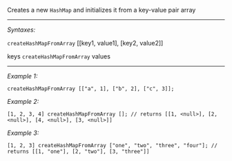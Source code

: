 Creates a new `HashMap` and initializes it from a key-value pair array


---
*Syntaxes:*

`createHashMapFromArray` [[key1, value1], [key2, value2]]

keys `createHashMapFromArray` values

---
*Example 1:*

```sqf
createHashMapFromArray [["a", 1], ["b", 2], ["c", 3]];
```

*Example 2:*

```sqf
[1, 2, 3, 4] createHashMapFromArray []; // returns [[1, <null>], [2, <null>], [4, <null>], [3, <null>]]
```

*Example 3:*

```sqf
[1, 2, 3] createHashMapFromArray ["one", "two", "three", "four"]; // returns [[1, "one"], [2, "two"], [3, "three"]]
```